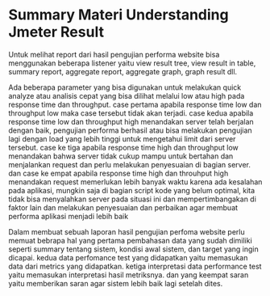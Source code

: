 # Summary Materi Understanding Jmeter Result

Untuk melihat report dari hasil pengujian performa website bisa menggunakan beberapa listener yaitu view result tree, view result in table, summary report, aggregate report, aggregate graph, graph result dll.

Ada beberapa parameter yang bisa digunakan untuk melakukan quick analyze atau analisis cepat yang bisa dilihat melalui low atau high pada response time dan throughput. case pertama apabila response time low dan throughput low maka case tersebut tidak akan terjadi. case kedua apabila response time low dan throughput high menandakan server telah berjalan dengan baik, pengujian performa berhasil atau bisa melakukan pengujian lagi dengan load yang lebih tinggi untuk mengetahui limit dari server tersebut. case ke tiga apabila response time high dan throughput low menandakan bahwa server tidak cukup mampu untuk bertahan dan menjalankan request dan perlu melakukan penyesuaian di bagian server. dan case ke empat apabila response time high dan throuhput high menandakan request memerlukan lebih banyak waktu karena ada kesalahan pada aplikasi, mungkin saja di bagian script kode yang belum optimal, kita tidak bisa menyalahkan server pada situasi ini dan mempertimbangakan di faktor lain dan melakukan penyesuaian dan perbaikan agar membuat performa aplikasi menjadi lebih baik

Dalam membuat sebuah laporan hasil pengujian perfoma website perlu memuat bebrapa hal yang pertama pembahasan data yang sudah dimiliki seperti summary tentang sistem, kondisi awal sistem, dan target yang ingin dicapai. kedua data perfomance test yang didapatkan yaitu memasukan data dari metrics yang didapatkan. ketiga interpretasi data performance test yaitu memasukan interpretasi hasil metriksnya. dan yang keempat saran yaitu memberikan saran agar sistem lebih baik lagi setelah dites.
